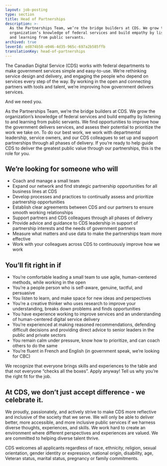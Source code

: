 ```yaml
---
layout: job-posting
type: section
title: Head of Partnerships
description: >-
  As the Partnerships Team, we’re the bridge builders at CDS. We grow the
  organization’s knowledge of federal services and build empathy by listening to
  and learning from public servants.
archived: true
leverId: ed874b58-e046-4d35-965c-697a2b585ffb
translationKey: head-of-partnerships
---
```

The Canadian Digital Service (CDS) works with federal departments to make government services simple and easy-to-use. We’re rethinking service design and delivery, and engaging the people who depend on services every step of the way. By working in the open and connecting partners with tools and talent, we’re improving how government delivers services.
 
And we need you.
 
As the Partnerships Team, we’re the bridge builders at CDS. We grow the organization’s knowledge of federal services and build empathy by listening to and learning from public servants. We find opportunities to improve how the government delivers services, and assess their potential to prioritize the work we take on. To do our best work, we work with departmental leadership, service owners, and our CDS colleagues to set up and support partnerships through all phases of delivery. If you’re ready to help guide CDS to deliver the greatest public value through our partnerships, this is the role for you. 

## We’re looking for someone who will
* Coach and manage a small team
* Expand our network and find strategic partnership opportunities for all business lines at CDS 
* Develop processes and practices to continually assess and prioritize partnership opportunities 
* Establish clear agreements between CDS and our partners to ensure smooth working relationships
* Support partners and CDS colleagues through all phases of delivery
* Provide advice and guidance to CDS leadership in support of partnership interests and the needs of government partners
* Measure what matters and use data to make the partnerships team more effective
* Work with your colleagues across CDS to continuously improve how we work 

## You’ll fit right in if
* You’re comfortable leading a small team to use agile, human-centered methods, while working in the open
* You’re a people person who is self-aware, genuine, tactful, and persuasive
* You listen to learn, and make space for new ideas and perspectives
* You’re a creative thinker who uses research to improve your understanding, breaks down problems and finds opportunities 
* You have experience working to improve services and an understanding of human-centered digital service delivery
* You’re experienced at making reasoned recommendations, defending difficult decisions and providing direct advice to senior leaders in the public and private sectors
* You remain calm under pressure, know how to prioritize, and can coach others to do the same 
* You’re fluent in French and English (in government speak, we’re looking for CBC)

We recognize that everyone brings skills and experiences to the table and that not everyone “checks all the boxes”. Apply anyway! Tell us why you’re the right fit for the job.
## At CDS, we don’t just accept difference - we celebrate it. 

We proudly, passionately, and actively strive to make CDS more reflective and inclusive of the society that we serve. We will only be able to deliver better, more accessible, and more inclusive public services if we harness diverse thoughts, experiences, and skills. We work hard to create an environment where different perspectives and experiences are valued. We are committed to helping diverse talent thrive.

CDS welcomes all applicants regardless of race, ethnicity, religion, sexual orientation, gender identity or expression, national origin, disability, age, Veteran status, marital status, pregnancy or family commitments.
